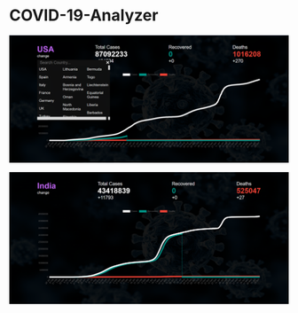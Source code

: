 # COVID-19-Analyzer

![Text](https://github.com/ss-shrishi2000/COVID-19-Analyzer/blob/main/cv-2.png)



![Text](https://github.com/ss-shrishi2000/COVID-19-Analyzer/blob/main/cv-1.png)
